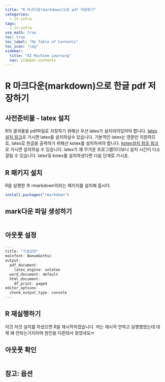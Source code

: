 ```yaml
---
title: "R 마크다운(markdown)으로 pdf 저장하기" 
categories:
  - it-infra
tags:
  - it-infra
use_math: true
toc: true
toc_label: "My Table of Contents"
toc_icon: "cog"
sidebar:
  title: "AI Machine Learning"
  nav: sidebar-contents
---
```


# R 마크다운(markdown)으로 한글 pdf 저장하기

## 사전준비물 - latex 설치

R의 결과물을 pdf파일로 저장하기 위해선 우선 latex가 설치되어있어야 합니다. 
[latex설치 링크](http://wiki.ktug.org/wiki/wiki.php/%EC%84%A4%EC%B9%98%ED%95%98%EA%B8%B0Windows/tlinstall)로 가시면 
latex를 설치하실수 있습니다. 
기본적인 latex는 영문만 지원하므로, latex로 한글을 출력하기 위해선 kotex를 설치하셔야 합니다. 
[kotex설치 참조 링크](http://www.ktug.org/xe/index.php?mid=Install)로 가시면 설치하실 수 있습니다. 
latex가 꽤 무거운 프로그램이다보니 설치 시간이 다소 걸릴 수 있습니다. 
latex및 kotex를 설치하셨다면 다음 단계로 가시죠. 

## R 패키지 설치

R을 실행한 후 rmarkdown이라는 패키지를 설치해 줍시다. 

```R
install.packages("rmarkdown")
```

## mark다운 파일 생성하기

<center><img scrc="/assets/images/infra/rmarkdown/01.JPG" width="800"></center>

<center><img scrc="/assets/images/infra/rmarkdown/02.jpg" width="800"></center>


## 아웃풋 설정

```R
---
title: "가설검정"
mainfont: NanumGothic
output:
  pdf_document:
    latex_engine: xelatex
  word_document: default
  html_document:
    df_print: paged
editor_options:
  chunk_output_type: console
---
```

## R 재실행하기

이것 저것 설치를 하셨으면 R을 재시작하겠습니다. 
저는 재시작 안하고 실행했었는데 대체 왜 안되는거지라며 원인을 다른데서 찾았네요ㅠ

## 아웃풋 확인

<center><img scrc="/assets/images/infra/rmarkdown/03.jpg" width="800"></center>


## 참고: 옵션

<center><img scrc="/assets/images/infra/rmarkdown/04.jpg" width="800"></center>

